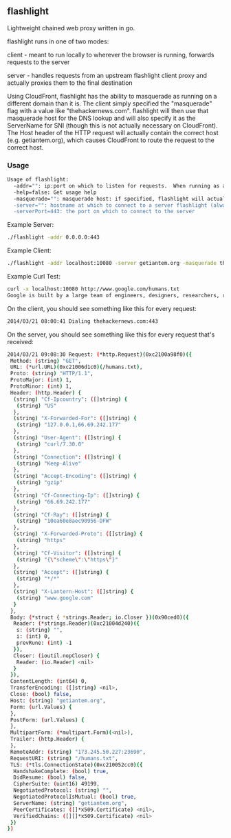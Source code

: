 ## flashlight

Lightweight chained web proxy written in go.

flashlight runs in one of two modes:

client - meant to run locally to wherever the browser is running, forwards requests to the server

server - handles requests from an upstream flashlight client proxy and actually proxies them to the final destination

Using CloudFront, flashlight has the ability to masquerade as running on a different domain than it is.  The client simply
specified the "masquerade" flag with a value like "thehackernews.com".  flashlight will then use that masquerade host for
the DNS lookup and will also specify it as the ServerName for SNI (though this is not actually necessary on CloudFront).
The Host header of the HTTP request will actually contain the correct host (e.g. getiantem.org), which causes CloudFront
to route the request to the correct host.

### Usage

```bash
Usage of flashlight:
  -addr="": ip:port on which to listen for requests.  When running as a client proxy, we'll listen with http, when running as a server proxy we'll listen with https
  -help=false: Get usage help
  -masquerade="": masquerade host: if specified, flashlight will actually make a request to this host's IP but with a host header corresponding to the 'server' parameter
  -server="": hostname at which to connect to a server flashlight (always using https).  When specified, this flashlight will run as a client proxy, otherwise it runs as a server
  -serverPort=443: the port on which to connect to the server
```

Example Server:

```bash
./flashlight -addr 0.0.0.0:443
```

Example Client:

```bash
./flashlight -addr localhost:10080 -server getiantem.org -masquerade thehackernews.com
```

Example Curl Test:

```bash
curl -x localhost:10080 http://www.google.com/humans.txt
Google is built by a large team of engineers, designers, researchers, robots, and others in many different sites across the globe. It is updated continuously, and built with more tools and technologies than we can shake a stick at. If you'd like to help us out, see google.com/careers.
```

On the client, you should see something like this for every request:

```bash
2014/03/21 08:00:41 Dialing thehackernews.com:443
```

On the server, you should see something like this for every request that's received:
```bash
2014/03/21 09:08:30 Request: (*http.Request)(0xc2100a98f0)({
 Method: (string) "GET",
 URL: (*url.URL)(0xc21006d1c0)(/humans.txt),
 Proto: (string) "HTTP/1.1",
 ProtoMajor: (int) 1,
 ProtoMinor: (int) 1,
 Header: (http.Header) {
  (string) "Cf-Ipcountry": ([]string) {
   (string) "US"
  },
  (string) "X-Forwarded-For": ([]string) {
   (string) "127.0.0.1,66.69.242.177"
  },
  (string) "User-Agent": ([]string) {
   (string) "curl/7.30.0"
  },
  (string) "Connection": ([]string) {
   (string) "Keep-Alive"
  },
  (string) "Accept-Encoding": ([]string) {
   (string) "gzip"
  },
  (string) "Cf-Connecting-Ip": ([]string) {
   (string) "66.69.242.177"
  },
  (string) "Cf-Ray": ([]string) {
   (string) "10ea60e8aec90956-DFW"
  },
  (string) "X-Forwarded-Proto": ([]string) {
   (string) "https"
  },
  (string) "Cf-Visitor": ([]string) {
   (string) "{\"scheme\":\"https\"}"
  },
  (string) "Accept": ([]string) {
   (string) "*/*"
  },
  (string) "X-Lantern-Host": ([]string) {
   (string) "www.google.com"
  }
 },
 Body: (*struct { *strings.Reader; io.Closer })(0x90ced0)({
  Reader: (*strings.Reader)(0xc21004d240)({
   s: (string) "",
   i: (int) 0,
   prevRune: (int) -1
  }),
  Closer: (ioutil.nopCloser) {
   Reader: (io.Reader) <nil>
  }
 }),
 ContentLength: (int64) 0,
 TransferEncoding: ([]string) <nil>,
 Close: (bool) false,
 Host: (string) "getiantem.org",
 Form: (url.Values) {
 },
 PostForm: (url.Values) {
 },
 MultipartForm: (*multipart.Form)(<nil>),
 Trailer: (http.Header) {
 },
 RemoteAddr: (string) "173.245.50.227:23690",
 RequestURI: (string) "/humans.txt",
 TLS: (*tls.ConnectionState)(0xc210052cc0)({
  HandshakeComplete: (bool) true,
  DidResume: (bool) false,
  CipherSuite: (uint16) 49199,
  NegotiatedProtocol: (string) "",
  NegotiatedProtocolIsMutual: (bool) true,
  ServerName: (string) "getiantem.org",
  PeerCertificates: ([]*x509.Certificate) <nil>,
  VerifiedChains: ([][]*x509.Certificate) <nil>
 })
})
```